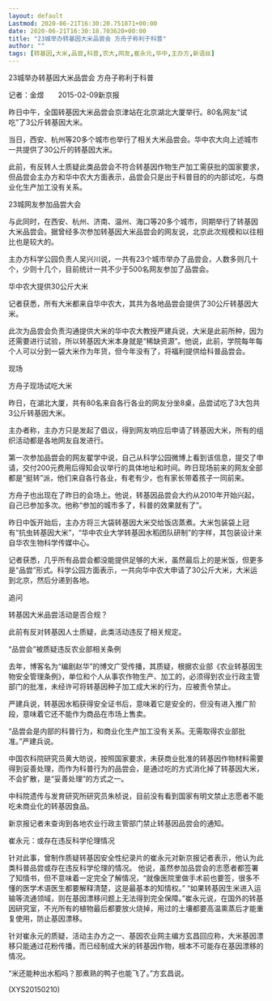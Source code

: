 ```yaml
---
layout: default
Lastmod: 2020-06-21T16:30:20.751871+00:00
date: 2020-06-21T16:30:18.703620+00:00
title: "23城举办转基因大米品尝会 方舟子称利于科普"
author: ""
tags: [转基因,大米,品尝,科普,农大,网友,崔永元,华中,主办方,新语丝]
---
```


23城举办转基因大米品尝会 方舟子称利于科普

记者：金煜　　2015-02-09新京报

昨日中午，全国转基因大米品尝会京津站在北京湖北大厦举行。80名网友“试吃”了3公斤转基因大米。

当日，西安、杭州等20多个城市也举行了相关大米品尝会。华中农大向上述城市一共提供了30公斤的转基因大米。

此前，有反转人士质疑此类品尝会不符合转基因作物生产加工需获批的国家要求，但品尝会主办方和华中农大方面表示，品尝会只是出于科普目的的内部试吃，与商业化生产加工没有关系。

23城网友参加品尝大会

与此同时，在西安、杭州、济南、温州、海口等20多个城市，同期举行了转基因大米品尝会。据曾经多次参加转基因大米品尝会的网友说，北京此次规模和以往相比也是较大的。

主办方科学公园负责人吴兴川说，一共有23个城市举办了品尝会，人数多则几十个，少则十几个，目前统计一共不少于500名网友参加了品尝会。

华中农大提供30公斤大米

记者获悉，所有大米都来自华中农大，其共为各地品尝会提供了30公斤转基因大米。

此次为品尝会负责沟通提供大米的华中农大教授严建兵说，大米是此前所种，因为还需要进行试验，所以转基因大米本身就是“稀缺资源”。他说，此前，学院每年每个人可以分到一袋大米作为年货，但今年没有了，将福利提供给科普品尝会。

现场

方舟子现场试吃大米

昨日，在湖北大厦，共有80名来自各行各业的网友分坐8桌，品尝试吃了3大包共3公斤转基因大米。

主办者称，主办方只是发起了倡议，得到网友响应后申请了转基因大米，所有的组织活动都是各地网友自发进行。

第一次参加品尝会的网友翟学中说，自己从科学公园微博上看到该信息，提交了申请，交付200元费用后得知会议举行的具体地址和时间。昨日现场前来的网友全部都是“挺转”派，他们来自各行各业，有老有少，也有家长带着孩子一同前来。

方舟子也出现在了昨日的会场上。他说，转基因品尝会大约从2010年开始兴起，自己已参加多次。他称“参加的城市多了，科普的效果就有了”。

昨日中饭开始后，主办方将三大袋转基因大米交给饭店蒸煮。大米包装袋上冠有“抗虫转基因大米”，“华中农业大学转基因水稻团队研制”的字样，其包装设计来自华农生物科学传媒中心。

记者获悉，几乎所有品尝会都没能提供足够的大米，虽然最后上的是米饭，但更多是“品尝”形式。科学公园方面表示，一共向华中农大申请了30公斤大米，大米运到北京，然后分递到各地。

追问

转基因大米品尝活动是否合规？

此前有反对转基因人士质疑，此类活动违反了相关规定。

“品尝会”被质疑违反农业部相关条例

去年，博客名为“编剧赵华”的博文广受传播，其质疑，根据农业部《农业转基因生物安全管理条例》，单位和个人从事农作物生产、加工的，必须得到农业行政主管部门的批准，未经许可将转基因种子加工成大米的行为，应被责令禁止。

严建兵说，转基因水稻获得安全证书后，意味着它是安全的，但没有进入推广阶段，意味着它还不能作为商品在市场上售卖。

“品尝会是内部的科普行为，和商业化生产加工没有关系。无需取得农业部批准。”严建兵说。

中国农科院研究员黄大昉说，按照国家要求，未获商业批准的转基因作物材料需要得到妥善处理，而作为科普行为的品尝会，是通过吃的方式消化掉了转基因大米，不会扩散，是“妥善处理”的方式之一。

中科院遗传与发育研究所研究员朱桢说，目前没有看到国家有明文禁止志愿者不能吃未商业化的转基因食品。

新京报记者未查询到各地农业行政主管部门禁止转基因品尝会的通知。

崔永元：或存在违反科学伦理情况

针对此事，曾制作质疑转基因安全性纪录片的崔永元对新京报记者表示，他认为此类科普品尝或存在违反科学伦理的情况。 他说，虽然参加品尝会的志愿者都签署了知情书，但不意味着一定完全了解情况，“就像医院里做手术前也要签，很多不懂的医学术语医生都要解释清楚，这是最基本的知情权。” “如果转基因生米进入运输等流通领域，则在基因漂移问题上无法得到完全保障。”崔永元说，在国外的转基因研究室，不光所有的植物最后都要放火烧掉，用过的土壤都要高温熏蒸后才能重复使用，防止基因漂移。

针对崔永元的质疑，活动主办方之一、基因农业网主编方玄昌回应称，大米基因漂移只能通过花粉传播，而已经制成大米的转基因作物，根本不可能存在基因漂移的情况。

“米还能种出水稻吗？那煮熟的鸭子也能飞了。”方玄昌说。

(XYS20150210)

